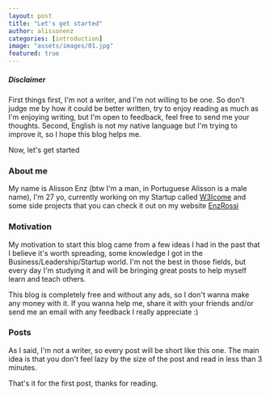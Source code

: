 ```yaml
---
layout: post
title: "Let's get started"
author: alissonenz
categories: [introduction]
image: "assets/images/01.jpg"
featured: true
---
```


##### Disclaimer

First things first, I'm not a writer, and I'm not willing to be one. So don't judge me by how it could be better written, try to enjoy reading as much as I'm enjoying writing, but I'm open to feedback, feel free to send me your thoughts. Second, English is not my native language but I'm trying to improve it, so I hope this blog helps me.

Now, let's get started

### About me

My name is Alisson Enz (<span class="spoiler">btw I'm a man, in Portuguese Alisson is a male name</span>), I'm 27 yo, currently working on my Startup called [W3lcome](https://w3lcome.com) and some side projects that you can check it out on my website [EnzRossi](https://enzrossi.com.br/#work)

### Motivation

My motivation to start this blog came from a few ideas I had in the past that I believe it's worth spreading, some knowledge I got in the Business/Leadership/Startup world. I'm not the best in those fields, but every day I'm studying it and will be bringing great posts to help myself learn and teach others.

This blog is completely free and without any ads, so I don't wanna make any money with it. If you wanna help me, share it with your friends and/or send me an email with any feedback I really appreciate :)

### Posts

As I said, I'm not a writer, so every post will be short like this one. The main idea is that you don't feel lazy by the size of the post and read in less than 3 minutes.

That's it for the first post, thanks for reading.
